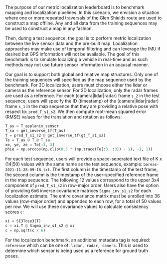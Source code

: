 The purpose of our metric localization leaderboard is to benchmark mapping and localization pipelines. In this scenario, we envision a situation where one or more repeated traversals of the Glen Shields route are used to construct a map offline. Any and all data  from the training sequences may be used to construct a map in any fashion.

Then, during a test sequence, the goal is to perform metric localization between the live sensor data and the pre-built map. Localization approaches may make use of temporal filtering and can leverage the IMU if desired but GPS information will not be available. The goal of this benchmark is to simulate localizing a vehicle in real-time and as such methods may not use future sensor information in an acausal manner.

Our goal is to support both global and relative map structures. Only one of the training sequences will specified as the map sequence used by the benchmark. For 3D localization, users must choose either the lidar or camera as the reference sensor. For 2D localization, only the radar frames are used as a reference. For each (camera|lidar|radar) frame `s_2` in the test sequence, users will specify the ID (timestamp) of the (camera|lidar|radar) frame `s_1` in the map sequence that they are providing a relative pose with respect to: `pred_T_s1_s2`. We then compute root-mean squared error (RMSE) values for the translation and rotation as follows:

```Python
T_as = T_applanix_sensor
T_sa = get_inverse_tf(T_as)
T = pred_T_s1_s2 @ get_inverse_tf(gt_T_s1_s2)
Te = T_as @ T @ T_sa
xe, ye, ze = Te[:3, 3]
phie = np.arccos(np.clip(0.5 * (np.trace(Te[:3, :3]) - 1), -1, 1))
```
For each test sequence, users will provide a space-seperated text file of K x (14|50) values with the same name as the test sequence, example: `boreas-2021-11-28-09-18.txt`. The first column is the timestamp of the test frame, the second column is the timestamp of the user-specified reference frame in the map sequence. The following 12 values correspond to the upper 3x4 component of `pred_T_s1_s2` in row-major order. Users also have the option of providing 6x6 inverse covariance matrices `Sigma_inv_s1_s2` for each localization estimate. The entire covariance matrix must be unrolled into 36 values (row-major order) and appended to each row, for a total of 50 values per row. We will use these covariance values to calculate consistency scores `c`:

```Python
xi = SE3Tose3(T)
c = xi.T @ Sigma_inv_s1_s2 @ xi
c = np.sqrt(c / 6)
```

For the localization benchmark, an additional metadata tag is required: `reference` which can be one of: `lidar, radar, camera`. This is used to determine which sensor is being used as a reference for ground truth poses.
